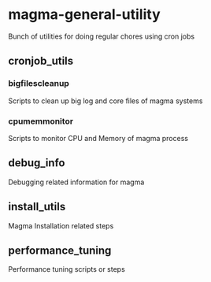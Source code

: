# magma-general-utility

Bunch of utilities for doing regular chores using cron jobs

## cronjob_utils
### bigfilescleanup
 Scripts to clean up big log and core files of magma systems

### cpumemmonitor
 Scripts to monitor CPU and Memory of magma process

## debug_info
Debugging related information for magma

## install_utils
Magma Installation related steps

## performance_tuning
Performance tuning scripts or steps

